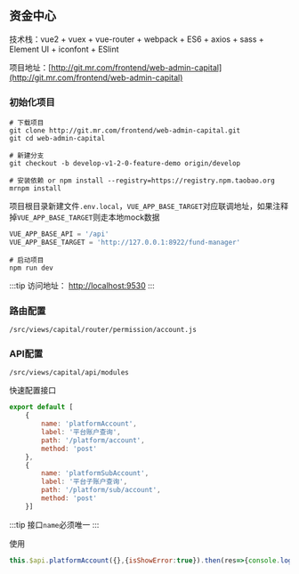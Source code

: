 ## 资金中心

技术栈：vue2 + vuex + vue-router + webpack + ES6 + axios + sass + Element UI + iconfont + ESlint

项目地址：[http://git.mr.com/frontend/web-admin-capital](http://git.mr.com/frontend/web-admin-capital)

### 初始化项目

```shell
# 下载项目
git clone http://git.mr.com/frontend/web-admin-capital.git
git cd web-admin-capital

# 新建分支
git checkout -b develop-v1-2-0-feature-demo origin/develop

# 安装依赖 or npm install --registry=https://registry.npm.taobao.org
mrnpm install 
```

项目根目录新建文件`.env.local`，`VUE_APP_BASE_TARGET`对应联调地址，如果注释掉`VUE_APP_BASE_TARGET`则走本地mock数据
```javascript
VUE_APP_BASE_API = '/api'
VUE_APP_BASE_TARGET = 'http://127.0.0.1:8922/fund-manager'
```

```shell
# 启动项目
npm run dev
```

:::tip
访问地址： [http://localhost:9530](http://localhost:9530)
:::

### 路由配置
`/src/views/capital/router/permission/account.js`

### API配置
`/src/views/capital/api/modules`

快速配置接口
```javascript
export default [
    {
        name: 'platformAccount',
        label: '平台账户查询',
        path: '/platform/account',
        method: 'post'
    },
    {
        name: 'platformSubAccount',
        label: '平台子账户查询',
        path: '/platform/sub/account',
        method: 'post'
    }]
```
:::tip
接口`name`必须唯一
:::

使用
```javascript
this.$api.platformAccount({},{isShowError:true}).then(res=>{console.log('success')})
```



